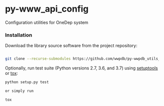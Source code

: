 # py-www_api_config
Configuration utilities for OneDep system

### Installation

Download the library source software from the project repository:

```bash

git clone --recurse-submodules https://github.com/wwpdb/py-wwpdb_utils_config.git

```

Optionally, run test suite (Python versions 2.7, 3.6, and 3.7) using
[setuptools](https://setuptools.readthedocs.io/en/latest/) or
[tox](http://tox.readthedocs.io/en/latest/example/platform.html):

```bash
python setup.py test

or simply run

tox
```
